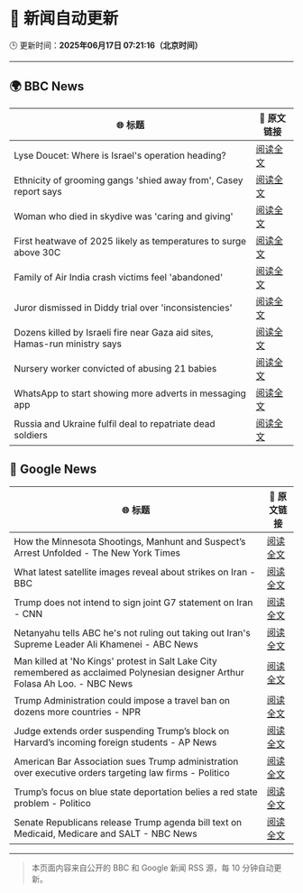 # 🧠 新闻自动更新

🕒 更新时间：**2025年06月17日 07:21:16（北京时间）**

---

## 🌍 BBC News

| 🌐 标题 | 🔗 原文链接 |
|--------|-------------|
| Lyse Doucet: Where is Israel's operation heading? | [阅读全文](https://www.bbc.com/news/articles/ce829v2qzyro) |
| Ethnicity of grooming gangs 'shied away from', Casey report says | [阅读全文](https://www.bbc.com/news/articles/clynyyqdnrdo) |
| Woman who died in skydive was 'caring and giving' | [阅读全文](https://www.bbc.com/news/articles/cy4e4jmzep4o) |
| First heatwave of 2025 likely as temperatures to surge above 30C | [阅读全文](https://www.bbc.com/weather/articles/c4grg1w2xr7o) |
| Family of Air India crash victims feel 'abandoned' | [阅读全文](https://www.bbc.com/news/articles/c5y0lwreg9qo) |
| Juror dismissed in Diddy trial over 'inconsistencies' | [阅读全文](https://www.bbc.com/news/articles/ckg4gg626p2o) |
| Dozens killed by Israeli fire near Gaza aid sites, Hamas-run ministry says | [阅读全文](https://www.bbc.com/news/articles/cg7177gpr17o) |
| Nursery worker convicted of abusing 21 babies | [阅读全文](https://www.bbc.com/news/articles/clylww5ykkvo) |
| WhatsApp to start showing more adverts in messaging app | [阅读全文](https://www.bbc.com/news/articles/cn5y07yqg5do) |
| Russia and Ukraine fulfil deal to repatriate dead soldiers | [阅读全文](https://www.bbc.com/news/articles/cgeqddw1v1do) |

## 📰 Google News

| 🌐 标题 | 🔗 原文链接 |
|--------|-------------|
| How the Minnesota Shootings, Manhunt and Suspect’s Arrest Unfolded - The New York Times | [阅读全文](https://news.google.com/rss/articles/CBMiekFVX3lxTE90WmxXbHY1TVFRbTJEejUyY3h1X1FoOXhxTUtsUWdGTGtpOExDVEhJUUQ0ODJ6TE8zTnp4ME8yRVlXb0R1UjZpV1JheXg3R2N0MDBFc0JYRVB2cjRpRTZSOUJKMjROMWx4TFU3aHc2UGVyZ2wtU3IySG1B?oc=5) |
| What latest satellite images reveal about strikes on Iran - BBC | [阅读全文](https://news.google.com/rss/articles/CBMiWkFVX3lxTE1NYnpraUE5XzkwbnlHQy1Od3FJVVMxV3dOejR5d1RXT3lEdkt0Mmw3c2VObEdNa2UxT2hEVE9hQzhIdExzdDVZVW43czhFQV9lcWVkVlRGU3Y0d9IBX0FVX3lxTFBqb0dfMmN2Zy16dnYxNGhOWFRxOTVWZEVHRUFxVExiR29iei1EZnJhanpJa0x3OC16dnp0eV9TWFB6UDJsTDFHSFQzdDJYLUxxYmQyTlZKNHFtSkxaZHI0?oc=5) |
| Trump does not intend to sign joint G7 statement on Iran - CNN | [阅读全文](https://news.google.com/rss/articles/CBMiekFVX3lxTE9YalY4OXVXNXkzNThCcm9SbTlyQ1Zrcl9XNHJPWFlnSlVoOFYycFZoS0w5VlZ0Q3d3aFR2ZEZXckNLZEd0QTVPYjJQWWNGcjJyV1BqeHNPODRkb3UwbTMwTHdlOUdHN1Rxc0p6LXQtSXF2WGJoUVJUN09B0gF_QVVfeXFMUG16YWZVZ0pMNnJIbXlLamFiZEszQ2JKeVE0S1VyUUFTQWtibWZuRXV3aUtnZ0NURmlMdUpWRmwzVDZKSGNSVEoySWxOa1BsNm5RakY1M2ZoRFV0UWp5YVEtbG9RRVNTSEJlYkNGZVNBWUI3X2JObTlfRDlNN3VjSQ?oc=5) |
| Netanyahu tells ABC he's not ruling out taking out Iran's Supreme Leader Ali Khamenei - ABC News | [阅读全文](https://news.google.com/rss/articles/CBMiqAFBVV95cUxOSEhRT2FDRWhrTHd1bWJza2JPVU44ZXlXUmRaMjVTckVpQmM2TjJaZUF6eXVhMFJTVktnajdiQ2JydHVfRVFFSEpkT0NocktZTTNVdHNBaXQ1RkMwNXZVNmFaWTZrWDdlNlFWeHRyOUpOeGY3U0wyTk01bS0zZTNWSm1BVnBnRnpTdFhPZzhnUmdHeFFuV3Ria2VHREUtSGd5NWpHU2U0ZmTSAa4BQVVfeXFMTUVlSlY5c01sS0dOci1WMENtMlh5YnhvTy1zemxCUlNPOVlCUVJKMUZ1TDNDbTkxZzF3QWY0am1kbjU4M1F1TVBHcHI4OVhMTFZUWmQ0SFRNVWpEU3U1cUQ2WEs4NjRMWEtJT3FRdmR0SUxWVmg3VGtTb0tzTC1ONGFZd2FvNTUta2pGNVVfeUxfQVdlblpkZ1I5bk1rY3dYTG5Nbkt5YmJwZFFOTWpR?oc=5) |
| Man killed at 'No Kings' protest in Salt Lake City remembered as acclaimed Polynesian designer Arthur Folasa Ah Loo. - NBC News | [阅读全文](https://news.google.com/rss/articles/CBMisgFBVV95cUxPb3dQYkdGZ2RWbGhONzhrNmF6dG1nMXFFZm9OV21oa0lRQUpiQkl1clhnU0RQUmNkb3NibEdpOU9ab25SY0FseFl6bFA0QjZvaGRZVFdmbzEtVnp5WEptS0E0SWFFbllIVnlPYVhqUWN2X2FJUlpfOXdfQUJqQUotaW5DQnlIYVp4T21RTGVkdDZuSjVDa1ZobWFuUVhEREI0akpMZGtwaDN5UHhuNDQ1Wmp30gFWQVVfeXFMTzVXVU1rS3BXcmJhWDlycm5BMXhxZWx5NV9adERuYTI1a2JHZldLNU02b3pGWGMwcGpCWVhfdGF0VUZwNXJZTmZRanVOaV8xenFYZ0JIV2c?oc=5) |
| Trump Administration could impose a travel ban on dozens more countries - NPR | [阅读全文](https://news.google.com/rss/articles/CBMitwFBVV95cUxPcEdLS0NGN3NVdUNsTjdaaTc0S0plUVZFeXJMSGZVelZLcHNyRFFHYkVIRUNhbHpnOXdSMFR6V014V2IxcGVjaUF1eXlELVlTa0xpeTYza0hBS0IxTC1aRTJMaGJ2VnlGVzhZX3ptWDVJX0pNRkduaHl4V3lRdF9mT3hwTThjR0YzaFl0ZmFManRTYlg2U3V3aERvTmktTVJCd1J2bkhKZlF6dFp2VEFkMXg1alNOU1k?oc=5) |
| Judge extends order suspending Trump’s block on Harvard’s incoming foreign students - AP News | [阅读全文](https://news.google.com/rss/articles/CBMinAFBVV95cUxQc2ZmcmJuLVBMR01WY0MtNC10WGRDYVJlZTF0VGhXMjJXbUNjTWZaWEtHTVFETE4tSXVyQU9qQU9BbjJDeWJxTmRKb2NiNllUd2RKZlY1bTgzWFdjX0x5U3dsMHRqaVZsYXF6aDd5QS1zUGYwVF9oUlI4YTBlTDg4NElpVG0xX3hzMmlFdkFsS21qU1RNLVlnd3dzLU4?oc=5) |
| American Bar Association sues Trump administration over executive orders targeting law firms - Politico | [阅读全文](https://news.google.com/rss/articles/CBMijgFBVV95cUxQT1Brc2I4RzFMRkxvWWFyM1M2d21McXg5LWk2MXR0RFU4SGd6dC1MbDVjVlI0dklSWTlaYXhJVVBoNkFqUUlhRXBHYkp3NDZwbHc2UEpDRVBJaDJQekhGalNTZFlzWEdFQkhyZDhKUExmRjAyQTY4UldSNUZVa3p3QW1HNFZTQklyZC1JWXdB?oc=5) |
| Trump’s focus on blue state deportation belies a red state problem - Politico | [阅读全文](https://news.google.com/rss/articles/CBMijAFBVV95cUxPbzZjUnNENmkzUk9fUUU2dWFJaTZpUHVWZ3dJS0RIbV9sczNSTmNRNmV1S3k4SUhpd09jUlBTVzJVd0VjRXBtbUhWX1lhWXhxWHhtT1ZlTDFFSFAwZEFZRVJCMURqcWFTT0VKWTF3M3Z6U3NHR21KcE5fODIyczNSb3NXWHNEdVBUTURsQw?oc=5) |
| Senate Republicans release Trump agenda bill text on Medicaid, Medicare and SALT - NBC News | [阅读全文](https://news.google.com/rss/articles/CBMiwAFBVV95cUxNdDlISDVrdlRlQmxRV3Y3YUFsWjVkZlE2bGxSdUNsQ1pIdU04bFNFMFRmcE9hZDVyZkNHMkc1RXgtTEdDX1BMT3JqNlFNaE42b1hxNVNQV3g0UU1EZWR5SVZ2T1NBbk9hT2Z2LV9TQzZiNTZHdERYWlJhQkFYbjBLTGhYcC1KMWJnMlplMlpRWmU4VTdzeEcyVnRwU2RTQThRckhraHhLY0g1S1hsTElTdWpRRW5NRk5UVXBOTDN0N23SAVZBVV95cUxNdzZZR0hVSTFhTUdCZEYtcVFRM2dqZGRCNTBFOEtyT2ExRmx5NkM2YkhzWUJxVnVFUFhUOWZIUjZYdlUxd2ltRTFtcWUyTHJfNnR6eVdTQQ?oc=5) |

---
> 本页面内容来自公开的 BBC 和 Google 新闻 RSS 源，每 10 分钟自动更新。
